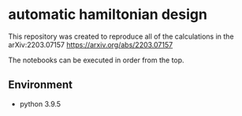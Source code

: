 # automatic hamiltonian design

This repository was created to reproduce all of the calculations in the arXiv:2203.07157 
https://arxiv.org/abs/2203.07157

The notebooks can be executed in order from the top.

## Environment

- python 3.9.5 

